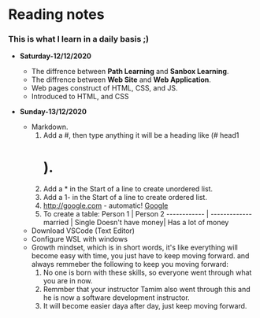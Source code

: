 # Reading notes

### This is what I learn in a daily basis ;)

* **Saturday-12/12/2020**
  * The diffrence between **Path Learning** and **Sanbox Learning**.
  * The diffrence between **Web Site** and **Web Application**.
  * Web pages construct of HTML, CSS, and JS.
  * Introduced to HTML, and CSS

* **Sunday-13/12/2020**
  * Markdown.
    1. Add a #, then type anything it will be a heading like (# head1 <h1>).
    2. Add a * in the Start of a line to create unordered list.
    3. Add a 1- in the Start of a line to create ordered list.
    4. http://google.com - automatic!
       [Google](http://google.com)
    5. To create a table:
                         Person 1 | Person 2
                     ------------ | -------------
                          married | Single
                Doesn't have money| Has a lot of money
  * Download VSCode (Text Editor) 
  * Configure WSL with windows
  * Growth mindset, which is in short words, it's like everything will become easy with time, you just have to keep moving forward.
    and always remmeber the following to keep you moving forward:
      1. No one is born with these skills, so everyone went through what you are in now.
      2. Remmber that your instructor Tamim also went through this and he is now a software development instructor.
      3. It will become easier daya after day, just keep moving forward. 
  
